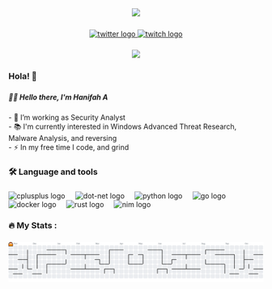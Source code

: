 <div align="center">
  <img height="150" src="https://i.pinimg.com/originals/93/f0/4b/93f04b4b1103cc4e6410bb4f831acb6c.gif"  />
</div>

###

<div align="center">
  <a href="https://x.com/ghost1nwires" target="_blank">
    <img src="https://img.shields.io/static/v1?message=Twitter&logo=twitter&label=&color=1DA1F2&logoColor=white&labelColor=&style=for-the-badge" height="25" alt="twitter logo"  />
  </a>
  <a href="ghost1nwires" target="_blank">
    <img src="https://img.shields.io/static/v1?message=Twitch&logo=twitch&label=&color=9146FF&logoColor=white&labelColor=&style=for-the-badge" height="25" alt="twitch logo"  />
  </a>
</div>

###

<div align="center">
  <img src="https://count.getloli.com/@:ghost1nwires?theme=love-and-deepspace&padding=4&scale=0.5&align=top&pixelated=1&darkmode=0"  />
</div>

###

<h3 align="left">Hola! 👋</h3>

###

<h5 align="left">👩‍💻  Hello there, I'm Hanifah A</h5>

###

<p align="left">- 🔭 I’m working as Security Analyst<br>- 📚 I'm currently interested in Windows Advanced Threat Research, Malware Analysis, and reversing<br>- ⚡ In my free time I code, and grind</p>

###

<h3 align="left">🛠 Language and tools</h3>

###

<div align="left">
  <img src="https://cdn.jsdelivr.net/gh/devicons/devicon/icons/cplusplus/cplusplus-original.svg" height="40" alt="cplusplus logo"  />
  <img width="12" />
  <img src="https://cdn.jsdelivr.net/gh/devicons/devicon/icons/dot-net/dot-net-plain-wordmark.svg" height="40" alt="dot-net logo"  />
  <img width="12" />
  <img src="https://cdn.jsdelivr.net/gh/devicons/devicon/icons/python/python-original.svg" height="40" alt="python logo"  />
  <img width="12" />
  <img src="https://cdn.jsdelivr.net/gh/devicons/devicon/icons/go/go-original-wordmark.svg" height="40" alt="go logo"  />
  <img width="12" />
  <img src="https://cdn.jsdelivr.net/gh/devicons/devicon/icons/docker/docker-plain-wordmark.svg" height="40" alt="docker logo"  />
  <img width="12" />
  <img src="https://cdn.jsdelivr.net/gh/devicons/devicon/icons/rust/rust-original.svg" height="40" alt="rust logo"  />
  <img width="12" />
  <img src="https://skillicons.dev/icons?i=nim" height="40" alt="nim logo"  />
</div>

###

<h3 align="left">🔥   My Stats :</h3>

###

<picture>
  <source media="(prefers-color-scheme: dark)" srcset="https://raw.githubusercontent.com/ghost1nwires/ghost1nwires/output/pacman-contribution-graph-dark.svg">
  <source media="(prefers-color-scheme: light)" srcset="https://raw.githubusercontent.com/ghost1nwires/ghost1nwires/output/pacman-contribution-graph.svg">
  <img alt="pacman contribution graph" src="https://raw.githubusercontent.com/ghost1nwires/ghost1nwires/output/pacman-contribution-graph.svg">
</picture>

###

